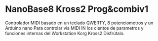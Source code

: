 # NanoBase8 Kross2 Prog&combiv1
Controlador MIDI basado en un teclado QWERTY, 8 potenciometros y un Arduino nano
Para controlar via MIDI IN los cientos de parametros y funciones internas 
del Workstation Korg Kross2
Disfrútalo.
